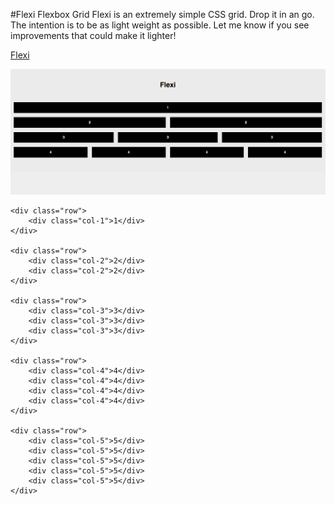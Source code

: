 #Flexi Flexbox Grid
Flexi is an extremely simple CSS grid. Drop it in an go. The intention is to be as light weight as possible. Let me know if you see improvements that could make it lighter!

[Flexi](http://flexi.surge.sh)

![](flexi.png)

```
<div class="row">
	<div class="col-1">1</div>
</div>

<div class="row">
	<div class="col-2">2</div>
	<div class="col-2">2</div>
</div>

<div class="row">
	<div class="col-3">3</div>
	<div class="col-3">3</div>
	<div class="col-3">3</div>
</div>

<div class="row">
	<div class="col-4">4</div>
	<div class="col-4">4</div>
	<div class="col-4">4</div>
	<div class="col-4">4</div>
</div>

<div class="row">
	<div class="col-5">5</div>
	<div class="col-5">5</div>
	<div class="col-5">5</div>
	<div class="col-5">5</div>
	<div class="col-5">5</div>
</div>

```
